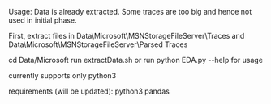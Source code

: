 Usage:
Data is already extracted.
Some traces are too big and hence not used in initial phase.


First, extract files in Data\Microsoft\MSNStorageFileServer\Traces and Data\Microsoft\MSNStorageFileServer\Parsed Traces

cd Data/Microsoft
 run extractData.sh 
 or run python EDA.py --help for usage

currently supports only python3

requirements (will be updated):
python3
pandas
